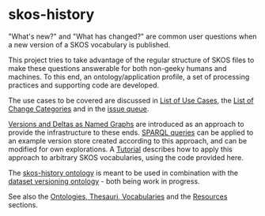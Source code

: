skos-history
============

"What's new?" and "What has changed?" are common user questions when a new version of a SKOS vocabulary is published.

This project tries to take advantage of the regular structure of SKOS files to make these questions answerable for both non-geeky humans and machines. To this end, an ontology/application profile, a set of processing practices and supporting code are developed.

The use cases to be covered are discussed in [List of Use Cases](https://github.com/jneubert/skos-history/wiki/List-of-Use-Cases), the [List of Change Categories](https://github.com/jneubert/skos-history/wiki/List-of-Change-Categories) and in the [issue queue](https://github.com/jneubert/skos-history/issues?state=open).

[Versions and Deltas as Named Graphs](https://github.com/jneubert/skos-history/wiki/Versions-and-Deltas-as-Named-Graphs) are introduced as an approach to provide the infrastructure to these ends. [SPARQL queries](https://github.com/jneubert/skos-history/tree/master/sparql) can be applied to an example version store created according to this approach, and can be modified for own explorations. A [Tutorial](https://github.com/jneubert/skos-history/wiki/Tutorial) describes how to apply this approach to arbitrary SKOS vocabularies, using the code provided here. 

The [skos-history ontology](http://purl.org/skos-history/) is meant to be used in combination with the [dataset versioning ontology](http://www.essepuntato.it/lode/owlapi/https://raw.githubusercontent.com/JohanDS/Dataset-versioning--for-KOS-data-sets-/master/DataSetVersioning.owl) - both being work in progress.

See also the [Ontologies, Thesauri, Vocabularies](https://github.com/jneubert/skos-history/wiki/Ontologies-Thesauri-Vocabularies) and the [Resources](https://github.com/jneubert/skos-history/wiki/Resources) sections.
